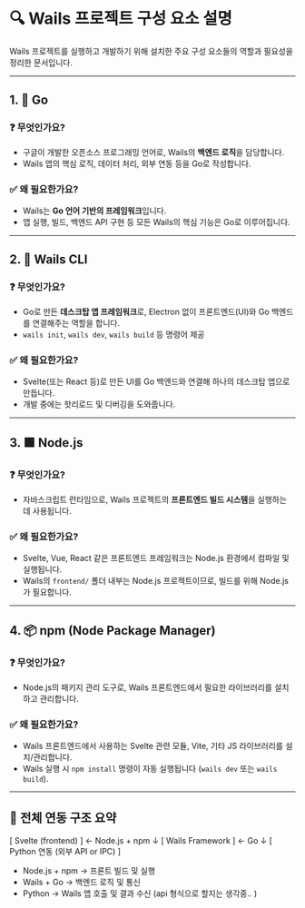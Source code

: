 # 🔍 Wails 프로젝트 구성 요소 설명

Wails 프로젝트를 실행하고 개발하기 위해 설치한 주요 구성 요소들의 역할과 필요성을 정리한 문서입니다.

---

## 1. 🐹 Go

### ❓ 무엇인가요?
- 구글이 개발한 오픈소스 프로그래밍 언어로, Wails의 **백엔드 로직**을 담당합니다.
- Wails 앱의 핵심 로직, 데이터 처리, 외부 연동 등을 Go로 작성합니다.

### ✅ 왜 필요한가요?
- Wails는 **Go 언어 기반의 프레임워크**입니다.
- 앱 실행, 빌드, 백엔드 API 구현 등 모든 Wails의 핵심 기능은 Go로 이루어집니다.

---

## 2. 🧵 Wails CLI

### ❓ 무엇인가요?
- Go로 만든 **데스크탑 앱 프레임워크**로, Electron 없이 프론트엔드(UI)와 Go 백엔드를 연결해주는 역할을 합니다.
- `wails init`, `wails dev`, `wails build` 등 명령어 제공

### ✅ 왜 필요한가요?
- Svelte(또는 React 등)로 만든 UI를 Go 백엔드와 연결해 하나의 데스크탑 앱으로 만듭니다.
- 개발 중에는 핫리로드 및 디버깅을 도와줍니다.

---

## 3. 🟩 Node.js

### ❓ 무엇인가요?
- 자바스크립트 런타임으로, Wails 프로젝트의 **프론트엔드 빌드 시스템**을 실행하는 데 사용됩니다.

### ✅ 왜 필요한가요?
- Svelte, Vue, React 같은 프론트엔드 프레임워크는 Node.js 환경에서 컴파일 및 실행됩니다.
- Wails의 `frontend/` 폴더 내부는 Node.js 프로젝트이므로, 빌드를 위해 Node.js가 필요합니다.

---

## 4. 📦 npm (Node Package Manager)

### ❓ 무엇인가요?
- Node.js의 패키지 관리 도구로, Wails 프론트엔드에서 필요한 라이브러리를 설치하고 관리합니다.

### ✅ 왜 필요한가요?
- Wails 프론트엔드에서 사용하는 Svelte 관련 모듈, Vite, 기타 JS 라이브러리를 설치/관리합니다.
- Wails 실행 시 `npm install` 명령이 자동 실행됩니다 (`wails dev` 또는 `wails build`).

---

## 🧩 전체 연동 구조 요약
[ Svelte (frontend) ] ← Node.js + npm
↓
[ Wails Framework ] ← Go
↓
[ Python 연동 (외부 API or IPC) ]


- Node.js + npm → 프론트 빌드 및 실행
- Wails + Go → 백엔드 로직 및 통신
- Python → Wails 앱 호출 및 결과 수신 (api 형식으로 할지는 생각중.. )